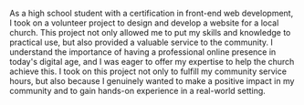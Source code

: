 As a high school student with a certification in front-end web development, I took on a volunteer project to design and develop a website for a local church. 
This project not only allowed me to put my skills and knowledge to practical use, but also provided a valuable service to the community. I understand the importance of having a professional online presence in today's digital age, and I was eager to offer my expertise to help the church achieve this.
I took on this project not only to fulfill my community service hours, but also because I genuinely wanted to make a positive impact in my community and to gain hands-on experience in a real-world setting.